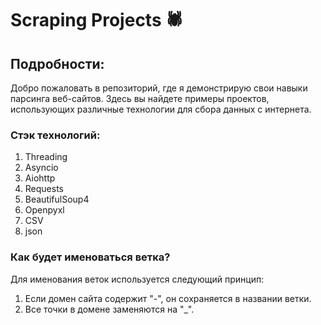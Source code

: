 # Scraping Projects 🕷️

## Подробности:

Добро пожаловать в репозиторий, где я демонстрирую свои навыки парсинга веб-сайтов. Здесь вы найдете примеры проектов, использующих различные технологии для сбора данных с интернета.

### Стэк технологий:

1. Threading
2. Asyncio
3. Aiohttp
4. Requests
5. BeautifulSoup4
6. Openpyxl
7. CSV
8. json

### Как будет именоваться ветка?

Для именования веток используется следующий принцип:

1. Если домен сайта содержит "-", он сохраняется в названии ветки.
2. Все точки в домене заменяются на "\_".
